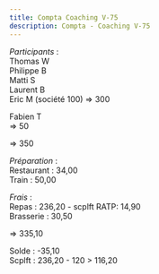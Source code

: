 ```yaml
---
title: Compta Coaching V-75
description: Compta - Coaching V-75
---
```


*Participants* :  
Thomas W  
Philippe B  
Matti S  
Laurent B  
Eric M (société 100)
=> 300  

Fabien T  
=> 50  

=> 350

*Préparation* :  
Restaurant : 34,00  
Train : 50,00  

*Frais* :  
Repas : 236,20 - scplft
RATP:  14,90  
Brasserie : 30,50  

=> 335,10  

Solde : -35,10  
Scplft : 236,20 - 120 > 116,20
